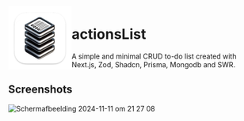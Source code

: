 <img width="128px" src="public/actionslist_logo.png" alt="Logo" align="left" />

# actionsList 
A simple and minimal CRUD to-do list created with Next.js, Zod, Shadcn, Prisma, Mongodb and SWR. 

## Screenshots
<img width="1822" alt="Scherm­afbeelding 2024-11-11 om 21 27 08" src="https://github.com/user-attachments/assets/ebe00873-f24f-495a-b101-6af644547f9c">
